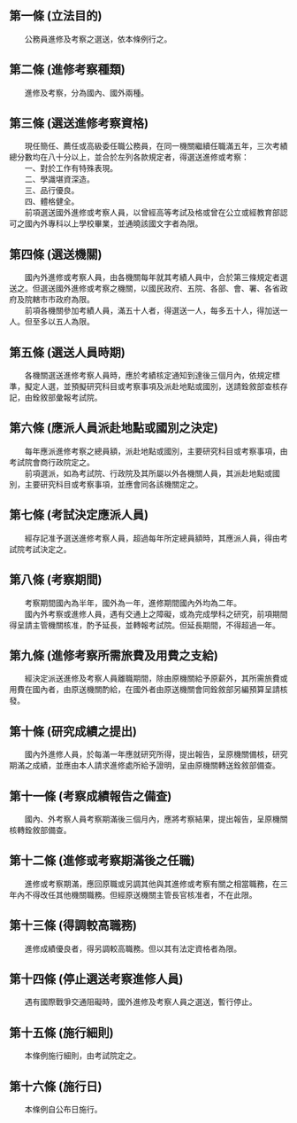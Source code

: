 第一條 (立法目的)
-----------------
　　公務員進修及考察之選送，依本條例行之。  


第二條 (進修考察種類)
---------------------
　　進修及考察，分為國內、國外兩種。  


第三條 (選送進修考察資格)
-------------------------
　　現任簡任、薦任或高級委任職公務員，在同一機關繼續任職滿五年，三次考績總分數均在八十分以上，並合於左列各款規定者，得選送進修或考察：  
　　一、對於工作有特殊表現。  
　　二、學識堪資深造。  
　　三、品行優良。  
　　四、體格健全。  
　　前項選送國外進修或考察人員，以曾經高等考試及格或曾在公立或經教育部認可之國內外專科以上學校畢業，並通曉該國文字者為限。  


第四條 (選送機關)
-----------------
　　國內外進修或考察人員，由各機關每年就其考績人員中，合於第三條規定者選送之。但選送國外進修或考察之機關，以國民政府、五院、各部、會、署、各省政府及院轄市市政府為限。  
　　前項各機關參加考績人員，滿五十人者，得選送一人，每多五十人，得加送一人。但至多以五人為限。  


第五條 (選送人員時期)
---------------------
　　各機關選送進修考察人員時，應於考績核定通知到達後三個月內，依規定標準，擬定人選，並預擬研究科目或考察事項及派赴地點或國別，送請銓敘部查核存記，由銓敘部彙報考試院。  


第六條 (應派人員派赴地點或國別之決定)
-------------------------------------
　　每年應派進修考察之總員額，派赴地點或國別，主要研究科目或考察事項，由考試院會商行政院定之。  
　　前項選派，如為考試院、行政院及其所屬以外各機關人員，其派赴地點或國別，主要研究科目或考察事項，並應會同各該機關定之。  


第七條 (考試決定應派人員)
-------------------------
　　經存記准予選送進修考察人員，超過每年所定總員額時，其應派人員，得由考試院考試決定之。  


第八條 (考察期間)
-----------------
　　考察期間國內為半年，國外為一年，進修期間國內外均為二年。  
　　國內外考察或進修人員，遇有交通上之障礙，或為完成學科之研究，前項期間得呈請主管機關核准，酌予延長，並轉報考試院。但延長期間，不得超過一年。  


第九條 (進修考察所需旅費及用費之支給)
-------------------------------------
　　經決定派送進修及考察人員離職期間，除由原機關給予原薪外，其所需旅費或用費在國內者，由原送機關酌給，在國外者由原送機關會同銓敘部另編預算呈請核發。  


第十條 (研究成績之提出)
-----------------------
　　國內外進修人員，於每滿一年應就研究所得，提出報告，呈原機關備核，研究期滿之成績，並應由本人請求進修處所給予證明，呈由原機關轉送銓敘部備查。  


第十一條 (考察成績報告之備查)
-----------------------------
　　國內、外考察人員考察期滿後三個月內，應將考察結果，提出報告，呈原機關核轉銓敘部備查。  


第十二條 (進修或考察期滿後之任職)
---------------------------------
　　進修或考察期滿，應回原職或另調其他與其進修或考察有關之相當職務，在三年內不得改任其他機關職務。但經原送機關主管長官核准者，不在此限。  


第十三條 (得調較高職務)
-----------------------
　　進修成績優良者，得另調較高職務。但以其有法定資格者為限。  


第十四條 (停止選送考察進修人員)
-------------------------------
　　遇有國際戰爭交通阻礙時，國外進修及考察人員之選送，暫行停止。  


第十五條 (施行細則)
-------------------
　　本條例施行細則，由考試院定之。  


第十六條 (施行日)
-----------------
　　本條例自公布日施行。